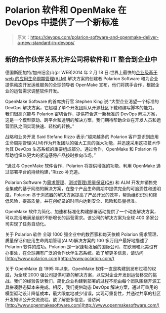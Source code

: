 # Polarion 软件和 OpenMake 在 DevOps 中提供了一个新标准

> 原文：<https://devops.com/polarion-software-and-openmake-deliver-a-new-standard-in-devops/>

## 新的合作伙伴关系允许公司将软件和 IT 整合到企业中

德国斯图加特/加州旧金山(pr WEB)2014 年 2 月 18 日:世界上最快的[企业级基于 web 的应用生命周期管理(ALM)](http://www.polarion.com/products/alm/index.php "Polarion ALM") 解决方案的创建者 Polarion Software 和为企业提供动态开发运维服务的全球领导者 OpenMake 宣布，他们将携手合作，根据企业的运营需求调整软件开发。

OpenMake Software 的首席执行官 Stephen King 说:“大型企业渴望一个标准的 DevOps 解决方案，它超越了单个开发团队从开源社区下载和编写脚本的能力。我们很高兴能与 Polarion 密切合作，提供符合这一新标准的 DevOps 解决方案，这是一个模型驱动、跨平台和透明的解决方案。我们期待帮助企业在开发人员和运营团队之间实现快速、轻松的转换。”

战略和业务开发 Said Stefano Rizzo 表示:“越来越多的 Polarion 客户意识到应用生命周期管理(ALM)作为开发团队的强大工具的强大功能，并迅速采用这项技术作为其 DevOps 生态系统的重要组成部分。通过合作，OpenMake 和 Polarion 将帮助组织以更大的紧迫感将产品按时推向市场。”

“通过与 OpenMake 软件合作，Polarion 将提供增强的功能，利用 OpenMake 通过部署平台的持续构建，”Rizzo 补充道。

Polarion Software 为[需求管理](http://www.polarion.com/products/requirements/index.php "Polarion REQUIREMENTS")、[测试管理/质量保证(QA)](http://www.polarion.com/products/qa/index.php "Polarion QA") 和 ALM 开发并销售完全集成的基于网络的解决方案，在整个产品生命周期中提供完全的可追溯性和透明度。Polarion 基于浏览器的解决方案提高了产品开发的效率，帮助组织识别和降低风险，提高质量，并在创纪录的时间内达到安全、风险和质量标准。

OpenMake 软件为简化、加速和标准化构建部署活动提供了一个动态解决方案，可以灵活地满足组织不断增长的运营需求。该公司的解决方案为全球 400 多家公司实现了任务自动化。

关于 Polarion 软件
全球 1000 强企业中的数百家和每天依赖 Polarion 需求管理、质量保证和应用生命周期管理(ALM)解决方案的 100 多万用户最好地描述了 Polarion 软件的成功。Polarion 是一家蓬勃发展的国际公司，在欧洲和北美设有办事处，在全球拥有广泛的合作伙伴生态系统。欲了解更多信息，请访问[http://www.polarion.com](http://www.polarion.com/)

关于 OpenMake
自 1995 年以来，OpenMake 软件一直是构建到发布过程的权威，为全球 2000 强公司提供可靠的解决方案，以应对企业开发到运营移交的挑战。我们的经验告诉我们，简化企业构建到部署的过程不能由每个团队围绕开源工具拼凑静态脚本来完成。相反，我们提供动态 DevOps 解决方案，通过可重用的模型驱动设计降低成本，最大限度地减少错误，实现可重复性，并通过共享的社区开发知识公开交流流程。欲了解更多信息，请访问[http://www.openmakesoftware.com](http://www.openmakesoftware.com/)